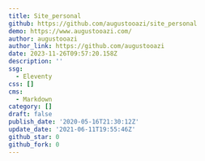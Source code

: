 ```yaml
---
title: Site_personal
github: https://github.com/augustooazi/site_personal
demo: https://www.augustooazi.com/
author: augustooazi
author_link: https://github.com/augustooazi
date: 2023-11-26T09:57:20.158Z
description: ''
ssg:
  - Eleventy
css: []
cms:
  - Markdown
category: []
draft: false
publish_date: '2020-05-16T21:30:12Z'
update_date: '2021-06-11T19:55:46Z'
github_star: 0
github_fork: 0
---
```

